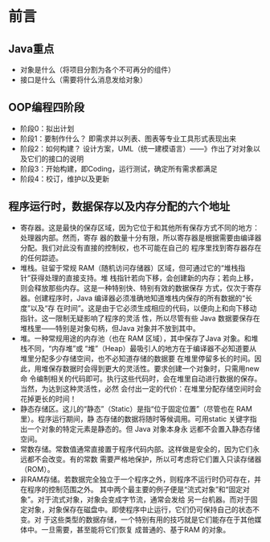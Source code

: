 # 前言 
## Java重点  
* 对象是什么（将项目分割为各个不可再分的组件）
* 接口是什么（需要将什么消息发给对象）
## OOP编程四阶段
* 阶段0：拟出计划
* 阶段1：要制作什么？ 即需求并以列表、图表等专业工具形式表现出来
* 阶段2：如何构建？ 设计方案，UML（统一建模语言）——》作出了对对象以及它们的接口的说明
* 阶段3：开始构建，即Coding，运行测试，确定所有需求都满足
* 阶段4：校订，维护以及更新  
## 程序运行时，数据保存以及内存分配的六个地址
* 寄存器。这是最快的保存区域，因为它位于和其他所有保存方式不同的地方：处理器内部。然而，寄存
器的数量十分有限，所以寄存器是根据需要由编译器分配。我们对此没有直接的控制权，也不可能在自己的
程序里找到寄存器存在的任何踪迹。  
* 堆栈。驻留于常规 RAM（随机访问存储器）区域，但可通过它的“堆栈指针”获得处理的直接支持。堆
栈指针若向下移，会创建新的内存；若向上移，则会释放那些内存。这是一种特别快、特别有效的数据保存
方式，仅次于寄存器。创建程序时，Java 编译器必须准确地知道堆栈内保存的所有数据的“长度”以及“存
在时间”。这是由于它必须生成相应的代码，以便向上和向下移动指针。这一限制无疑影响了程序的灵活
性，所以尽管有些 Java 数据要保存在堆栈里——特别是对象句柄，但Java 对象并不放到其中。  
* 堆。一种常规用途的内存池（也在 RAM 区域），其中保存了Java 对象。和堆栈不同，“内存堆”或
“堆”（Heap）最吸引人的地方在于编译器不必知道要从堆里分配多少存储空间，也不必知道存储的数据要
在堆里停留多长的时间。因此，用堆保存数据时会得到更大的灵活性。要求创建一个对象时，只需用new 命
令编制相关的代码即可。执行这些代码时，会在堆里自动进行数据的保存。当然，为达到这种灵活性，必然
会付出一定的代价：在堆里分配存储空间时会花掉更长的时间！  
* 静态存储区。这儿的“静态”（Static）是指“位于固定位置”（尽管也在 RAM 里）。程序运行期间，静
态存储的数据将随时等候调用。可用static 关键字指出一个对象的特定元素是静态的。但 Java 对象本身永
远都不会置入静态存储空间。  
* 常数存储。常数值通常直接置于程序代码内部。这样做是安全的，因为它们永远都不会改变。有的常数
需要严格地保护，所以可考虑将它们置入只读存储器（ROM）。  
* 非RAM存储。若数据完全独立于一个程序之外，则程序不运行时仍可存在，并在程序的控制范围之外。
其中两个最主要的例子便是“流式对象”和“固定对象”。对于流式对象，对象会变成字节流，通常会发给
另一台机器。而对于固定对象，对象保存在磁盘中。即使程序中止运行，它们仍可保持自己的状态不变。对
于这些类型的数据存储，一个特别有用的技巧就是它们能存在于其他媒体中。一旦需要，甚至能将它们恢复
成普通的、基于RAM 的对象。

